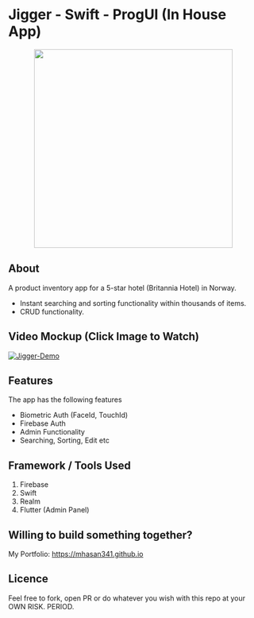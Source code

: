 # Jigger - Swift - ProgUI (In House App)
<p align="center">
  <kbd><img height="400" src="https://img.youtube.com/vi/JlFqH9SWs-I/0.jpg"></kbd>
  </p>
  
## About
A product inventory app for a 5-star hotel (Britannia Hotel) in Norway. 
- Instant searching and sorting functionality within thousands of items. 
- CRUD functionality.


## Video Mockup (Click Image to Watch)
[![Jigger-Demo](https://img.youtube.com/vi/JlFqH9SWs-I/0.jpg)](https://www.youtube.com/watch?v=JlFqH9SWs-I)

## Features
The app has the following features
- Biometric Auth (FaceId, TouchId)
- Firebase Auth
- Admin Functionality
- Searching, Sorting, Edit etc


## Framework / Tools Used
1. Firebase
2. Swift
3. Realm
4. Flutter (Admin Panel)


## Willing to build something together?
My Portfolio: https://mhasan341.github.io

## Licence
Feel free to fork, open PR or do whatever you wish with this repo at your OWN RISK. PERIOD.
